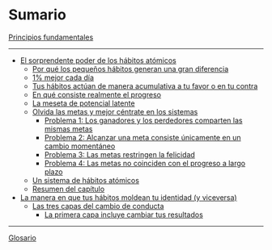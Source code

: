 # Sumario

[Principios fundamentales]()

---

- [El sorprendente poder de los hábitos atómicos]()
    - [Por qué los pequeños hábitos generan una gran diferencia](capitulo-1/por-que-los-pequenos-habitos-generan-una-gran-diferencia.md)
    - [1% mejor cada día](capitulo-1/1-mejor-cada-dia.md)
    - [Tus hábitos actúan de manera acumulativa a tu favor o en tu contra](capitulo-1/tus-habitos-actuan-de-manera-acumulativa-a-tu-favor-o-en-tu-contra.md)
    - [En qué consiste realmente el progreso](capitulo-1/en-que-consiste-realmente-el-progreso.md)
    - [La meseta de potencial latente](capitulo-1/la-meseta-de-potencial-latente.md)
    - [Olvida las metas y mejor céntrate en los sistemas](capitulo-1/olvida-las-metas-y-mejor-centrate-en-los-sistemas.md)
	    - [Problema 1: Los ganadores y los perdedores comparten las mismas metas](capitulo-1/problema-1_los-ganadores-y-los-perdedores-comparten-las-mismas-metas.md)
	    - [Problema 2: Alcanzar una meta consiste únicamente en un cambio momentáneo](capitulo-1/problema-2_alcanzar-una-meta-consiste-unicamente-en-un-cambio-momentaneo.md)
	    - [Problema 3: Las metas restringen la felicidad](capitulo-1/problema-3_las-metas-restringen-la-felicidad.md)
	    - [Problema 4: Las metas no coinciden con el progreso a largo plazo](capitulo-1/problema-4_las-metas-no-coinciden-con-el-progreso-a-largo-plazo.md)
	- [Un sistema de hábitos atómicos](capitulo-1/un-sistema-de-habitos-atomicos.md)
	- [Resumen del capítulo](capitulo-1/resumen-del-capitulo.md)
- [La manera en que tus hábitos moldean tu identidad (y viceversa)](capitulo-2/la-manera-en-que-tus-habitos-moldean-tu-identidad-(y-viceversa).md)
	- [Las tres capas del cambio de conducta](capitulo-2/las-tres-capas-del-cambio-de-conducta.md)
		- [La primera capa incluye cambiar tus resultados](capitulo-2/la-primera-capa-incluye-cambiar-tus-resultados.md)

---

[Glosario](glosario/index.md)
